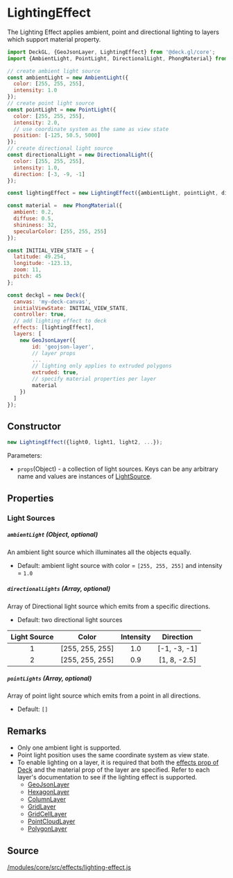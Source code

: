 # LightingEffect

The Lighting Effect applies ambient, point and directional lighting to layers which support material property.

```js
import DeckGL, {GeoJsonLayer, LightingEffect} from '@deck.gl/core';
import {AmbientLight, PointLight, DirectionalLight, PhongMaterial} from '@luma.gl/core';

// create ambient light source
const ambientLight = new AmbientLight({
  color: [255, 255, 255],
  intensity: 1.0
});
// create point light source
const pointLight = new PointLight({
  color: [255, 255, 255],
  intensity: 2.0,
  // use coordinate system as the same as view state
  position: [-125, 50.5, 5000]
});
// create directional light source
const directionalLight = new DirectionalLight({
  color: [255, 255, 255],
  intensity: 1.0,
  direction: [-3, -9, -1]
});

const lightingEffect = new LightingEffect({ambientLight, pointLight, directionalLight});

const material =  new PhongMaterial({
  ambient: 0.2,
  diffuse: 0.5,
  shininess: 32,
  specularColor: [255, 255, 255]
});

const INITIAL_VIEW_STATE = {
  latitude: 49.254,
  longitude: -123.13,
  zoom: 11,
  pitch: 45
};

const deckgl = new Deck({
  canvas: 'my-deck-canvas',
  initialViewState: INITIAL_VIEW_STATE,
  controller: true,
  // add lighting effect to deck
  effects: [lightingEffect],
  layers: [
    new GeoJsonLayer({
        id: 'geojson-layer',
        // layer props
        ...
        // lighting only applies to extruded polygons
        extruded: true,
        // specify material properties per layer
        material
    })
  ]
});
```

## Constructor

```js
new LightingEffect({light0, light1, light2, ...});
```

Parameters:
* `props`(Object) - a collection of light sources. Keys can be any arbitrary name and values are instances of [LightSource](https://github.com/uber/luma.gl/tree/master/modules/core/src/lighting/light-source.js).

## Properties

### Light Sources

##### `ambientLight` (Object, optional)

An ambient light source which illuminates all the objects equally.

* Default: ambient light source with color = `[255, 255, 255]` and intensity = `1.0`

##### `directionalLights` (Array, optional)

Array of Directional light source which emits from a specific directions.

* Default: two directional light sources

| Light Source |      Color      | Intensity |   Direction  |
|:------------:|:---------------:|:---------:|:------------:|
| 1            | [255, 255, 255] | 1.0       | [-1, -3, -1] |
| 2            | [255, 255, 255] | 0.9       | [1, 8, -2.5] |

##### `pointLights` (Array, optional)

Array of point light source which emits from a point in all directions.

* Default: `[]`

## Remarks

* Only one ambient light is supported.
* Point light position uses the same coordinate system as view state.
* To enable lighting on a layer, it is required that both the [effects prop of Deck](/docs/api-reference/deck.md#effects) and the material prop of the layer are specified. Refer to each layer's documentation to see if the lighting effect is supported.
    * [GeoJsonLayer](/docs/layers/geojson-layer.md)
    * [HexagonLayer](/docs/layers/hexagon-layer.md)
    * [ColumnLayer](/docs/layers/column-layer.md)
    * [GridLayer](/docs/layers/grid-layer.md)
    * [GridCellLayer](/docs/layers/grid-cell-layer.md)
    * [PointCloudLayer](/docs/layers/point-cloud-layer.md)
    * [PolygonLayer](/docs/layers/polygon-layer.md)

## Source

[/modules/core/src/effects/lighting-effect.js](https://github.com/uber/deck.gl/tree/master/modules/core/src/effects/lighting-effect.js)
